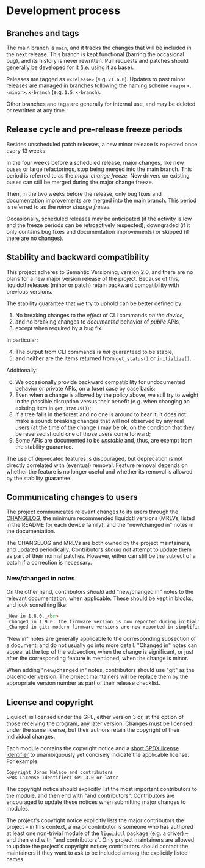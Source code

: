 # Development process

## Branches and tags

The main branch is `main`, and it tracks the changes that will be included in
the next release.  This branch is kept functional (barring the occasional bug),
and its history is never rewritten.  Pull requests and patches should generally
be developed for it (i.e. using it as base).

Releases are tagged as `v<release>` (e.g. `v1.6.0`).  Updates to past minor
releases are managed in branches following the naming scheme
`<major>.<minor>.x-branch` (e.g. `1.5.x-branch`).

Other branches and tags are generally for internal use, and may be deleted or
rewritten at any time.

## Release cycle and pre-release freeze periods

Besides unscheduled patch releases, a new minor release is expected once every
13 weeks.

In the four weeks before a scheduled release, major changes, like new buses or
large refactorings, stop being merged into the main branch.  This period is
referred to as the _major change freeze._  New drivers on existing buses can
still be merged during the major change freeze.

Then, in the two weeks before the release, only bug fixes and documentation
improvements are merged into the main branch.  This period is referred to as
the _minor change freeze._

Occasionally, scheduled releases may be anticipated (if the activity is low and
the freeze periods can be retroactively respected), downgraded (if it only
contains bug fixes and documentation improvements) or skipped (if there are no
changes).

## Stability and backward compatibility

This project adheres to Semantic Versioning, version 2.0, and there are no
plans for a new major version release of the project.  Because of this,
liquidctl releases (minor or patch) retain backward compatibility with previous
versions.

The stability guarantee that we try to uphold can be better defined by:

1. No breaking changes to the *effect* of CLI commands *on the device,*
2. and no breaking changes to *documented* behavior of *public* APIs,
3. except when required by a bug fix.

In particular:

4. The output from CLI commands is *not* guaranteed to be stable,
5. and neither are the items returned from `get_status()` or `initialize()`.

Additionally:

6. We occasionally provide backward compatibility for undocumented behavior or
   private APIs, on a (use) case by case basis;
7. Even when a change is allowed by the policy above, we still try to weight in
   the possible disruption versus their benefit (e.g. when changing an existing
   item in `get_status()`);
8. If a tree falls in the forest and no one is around to hear it, it does not
   make a sound: breaking changes that will not observed by any real users (at
   the time of the change ) may be ok, on the condition that they be reversed
   should one of those users come forward;
9. Some APIs are documented to be *unstable* and, thus, are exempt from the
   stability guarantee.

The use of deprecated features is discouraged, but deprecation is not directly
correlated with (eventual) removal.  Feature removal depends on whether the
feature is no longer useful and whether its removal is allowed by the stability
guarantee.

## Communicating changes to users

The project communicates relevant changes to its users through the [CHANGELOG],
the minimum recommended liquidctl versions (MRLVs, listed in the README for
each device family), and the "new/changed in" notes in the documentation.

The CHANGELOG and MRLVs are both owned by the project maintainers, and updated
periodically. Contributors _should not_ attempt to update them as part of their
normal patches. However, either can still be the subject of a patch if a
correction is necessary.

### New/changed in notes

On the other hand, contributors _should_ add "new/changed in" notes to the
relevant documentation, when applicable.  These should be kept in blocks, and
look something like:

```markdown
_New in 1.8.0._<br>
_Changed in 1.9.0: the firmware version is now reported during initialization._<br>
_Changed in git: modern firmware versions are now reported in simplified form._<br>
```

"New in" notes are generally applicable to the corresponding subsection of a
document, and do not usually go into more detail.  "Changed in" notes can
appear at the top of the subsection, when the change is significant, or just
after the corresponding feature is mentioned, when the change is minor.

When adding "new/changed in" notes, contributors should use "git" as the
placeholder version.  The project maintainers will be replace them by the
appropriate version number as part of their release checklist.

## License and copyright

Liquidctl is licensed under the GPL, either version 3 or, at the option of
those receiving the program, any later version.  Changes must be licensed under
the same license, but their authors retain the copyright of their individual
changes.

Each module contains the copyright notice and a [short SPDX license identifier]
to unambiguously yet concisely indicate the applicable license.  For example:

```
Copyright Jonas Malaco and contributors
SPDX-License-Identifier: GPL-3.0-or-later
```

The copyright notice should explicitly list the most important contributors to
the module, and then end with "and contributors".  Contributors are encouraged
to update these notices when submitting major changes to modules.

The project's copyright notice explicitly lists the major contributors the
project – in this context, a major contributor is someone who has authored at
least one non-trivial module of the `liquidctl` package (e.g. a driver) – and
then end with "and contributors".  Only project maintainers are allowed to
update the project's copyright notice; contributors should contact the
maintainers if they want to ask to be included among the explicitly listed
names.

[short SPDX license identifier]: https://spdx.github.io/spdx-spec/v2.3/using-SPDX-short-identifiers-in-source-files/
[CHANGELOG]: ../../CHANGELOG.md
